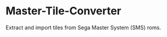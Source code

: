Master-Tile-Converter
=====================

Extract and import tiles from Sega Master System (SMS) roms.